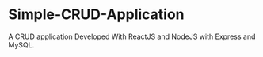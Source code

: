 # Simple-CRUD-Application
A CRUD application Developed With ReactJS and NodeJS with Express and MySQL.

